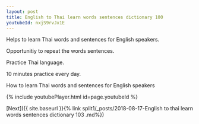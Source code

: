 ```yaml
---
layout: post
title: English to Thai learn words sentences dictionary 100 
youtubeId: nxjS9rvJx1E
---
```

 
 
Helps to learn Thai words and sentences for English speakers.

Opportunitiy to repeat the words sentences. 

Practice Thai language. 
 
10 minutes practice every day. 
 
How to learn Thai words and sentences for English speakers 
 
{% include youtubePlayer.html id=page.youtubeId %}
 
 
[Next]({{ site.baseurl }}{% link  split1/_posts/2018-08-17-English to thai learn words sentences dictionary 103 .md%})
 
